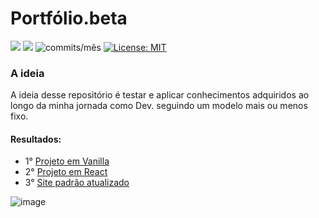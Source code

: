 
# Portfólio.beta
<img src="https://img.shields.io/github/languages/count/Pereira-Araujo/portfolio.beta?style=flat-square"/> <img src="https://img.shields.io/github/last-commit/Pereira-Araujo/portfolio.beta?style=flat-square"/> <img alt="commits/mês" src="https://img.shields.io/github/commit-activity/m/Pereira-Araujo/portfolio.beta?style=flat-square"/> [![License: MIT](https://img.shields.io/badge/License-MIT-yellow.svg)](https://opensource.org/licenses/MIT)

### A ideia
A ideia desse repositório é testar e aplicar conhecimentos adquiridos ao longo da minha jornada como Dev. seguindo um modelo mais ou menos fixo.
#### Resultados:
- 1° [Projeto em Vanilla](https://portfolio-beta.araujocoding.repl.co/) 
- 2° [Projeto em React](https://thirsty-toys.surge.sh/)
- 3° [Site padrão atualizado](https://dev-araujo.com.br/)


![image](https://user-images.githubusercontent.com/60116988/122603826-5b6e1e00-d04b-11eb-8941-471e0aed4f8f.png)

